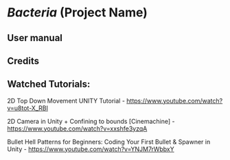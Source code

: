 # *Bacteria* (Project Name)

## User manual

## Credits

## Watched Tutorials:

2D Top Down Movement UNITY Tutorial - https://www.youtube.com/watch?v=u8tot-X_RBI

2D Camera in Unity + Confining to bounds [Cinemachine] - https://www.youtube.com/watch?v=xxshfe3yzqA

Bullet Hell Patterns for Beginners: Coding Your First Bullet & Spawner in Unity - https://www.youtube.com/watch?v=YNJM7rWbbxY